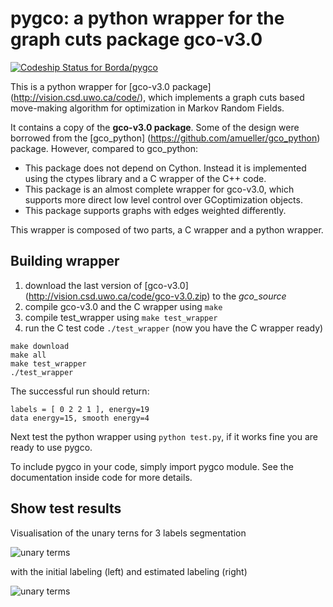# pygco: a python wrapper for the graph cuts package gco-v3.0

<!---
[![Build Status](https://travis-ci.org/Borda/pygco.svg?branch=master)](https://travis-ci.org/Borda/pygco)
[![Build status](https://ci.appveyor.com/api/projects/status/ovfsssqdb1c0xg0l?svg=true)](https://ci.appveyor.com/project/Borda/pygco)
-->
[![Codeship Status for Borda/pygco](https://app.codeship.com/projects/a130c6b0-c251-0134-f78c-26017824c46f/status?branch=master)](https://app.codeship.com/projects/197423)

This is a python wrapper for [gco-v3.0 package] (http://vision.csd.uwo.ca/code/), which implements a graph cuts based move-making algorithm for optimization in Markov Random Fields.

It contains a copy of the **gco-v3.0 package**.  Some of the design were borrowed from the [gco_python] (https://github.com/amueller/gco_python) package. However, compared to gco_python:
* This package does not depend on Cython. Instead it is implemented using the ctypes library and a C wrapper of the C++ code.
* This package is an almost complete wrapper for gco-v3.0, which supports more direct low level control over GCoptimization objects.
* This package supports graphs with edges weighted differently.

This wrapper is composed of two parts, a C wrapper and a python wrapper.

## Building wrapper

1. download the last version of [gco-v3.0] (http://vision.csd.uwo.ca/code/gco-v3.0.zip) to the _gco_source_
1. compile gco-v3.0 and the C wrapper using `make`
1. compile test_wrapper using `make test_wrapper`
1. run the C test code `./test_wrapper` (now you have the C wrapper ready)
```
make download
make all
make test_wrapper
./test_wrapper
```

The successful run should return:
```
labels = [ 0 2 2 1 ], energy=19
data energy=15, smooth energy=4
```

Next test the python wrapper using `python test.py`, if it works fine you are ready to use pygco.

To include pygco in your code, simply import pygco module. See the documentation inside code for more details.

## Show test results

Visualisation of the unary terns for 3 labels segmentation

![unary terms](./images/grid_unary.png)

with the initial labeling (left) and estimated labeling (right)

![unary terms](./images/grid_labels.png)
